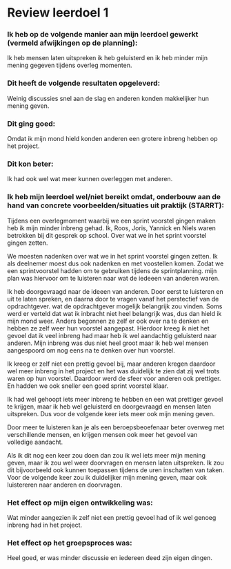# Review leerdoel 1

### Ik heb op de volgende manier aan mijn leerdoel gewerkt (vermeld afwijkingen op de planning):
Ik heb mensen laten uitspreken ik heb geluisterd en ik heb minder mijn mening gegeven tijdens overleg momenten.


### Dit heeft de volgende resultaten opgeleverd:
Weinig discussies snel aan de slag en anderen konden makkelijker hun mening geven.


### Dit ging goed:
Omdat ik mijn mond hield konden anderen een grotere inbreng hebben op het project.


### Dit kon beter:
Ik had ook wel wat meer kunnen overleggen met anderen.


### Ik heb mijn leerdoel wel/niet bereikt omdat, onderbouw aan de hand van concrete voorbeelden/situaties uit praktijk (STARRT):
Tijdens een overlegmoment waarbij we een sprint voorstel gingen maken heb ik mijn minder inbreng gehad.
Ik, Roos, Joris, Yannick en Niels waren betrokken bij dit gesprek op school.
Over wat we in het sprint voorstel gingen zetten.

We moesten nadenken over wat we in het sprint voorstel gingen zetten.
Ik als deelnemer moest dus ook nadenken en met voostellen komen.
Zodat we een sprintvoorstel hadden om te gebruiken tijdens de sprintplanning.
mijn plan was hiervoor om te luisteren naar wat de iedeeen van anderen waren.

Ik heb doorgevraagd naar de ideeen van anderen.
Door eerst te luisteren en uit te laten spreken, en daarna door te vragen vanaf het perstectief van de opdrachtgever. wat de opdrachtgever mogelijk belangrijk zou vinden.
Soms werd er verteld dat wat ik inbracht niet heel belangrijk was, dus dan hield ik mijn mond weer. Anders begonnen ze zelf er ook over na te denken en hebben ze zelf weer hun voorstel aangepast.
Hierdoor kreeg ik niet het gevoel dat ik veel inbreng had maar heb ik wel aandachtig geluisterd naar anderen.
Mijn inbreng was dus niet heel groot maar ik heb wel mensen aangespoord om nog eens na te denken over hun voorstel.

Ik kreeg er zelf niet een prettig gevoel bij, maar anderen kregen daardoor wel meer inbreng in het project en het was duidelijk te zien dat zij wel trots waren op hun voorstel.
Daardoor werd de sfeer voor anderen ook prettiger. En hadden we ook sneller een goed sprint voorstel klaar.

Ik had wel gehoopt iets meer inbreng te hebben en een wat prettiger gevoel te krijgen, maar ik heb wel geluisterd en doorgevraagd en mensen laten uitspreken.
Dus voor de volgende keer iets meer ook mijn mening geven.

Door meer te luisteren kan je als een beroepsbeoefenaar beter overweg met verschillende mensen, en krijgen mensen ook meer het gevoel van volledige aandacht.

Als ik dit nog een keer zou doen dan zou ik wel iets meer mijn mening geven, maar ik zou wel weer doorvragen en mensen laten uitspreken.
Ik zou dit bijvoorbeeld ook kunnen toepassen tijdens de uren inschatten van taken.
Voor de volgende keer zou ik duidelijker mijn mening geven, maar ook luistereren naar anderen en doorvragen.


### Het effect op mijn eigen ontwikkeling was:
Wat minder aangezien ik zelf niet een prettig gevoel had of ik wel genoeg inbreng had in het project.


### Het effect op het groepsproces was:
Heel goed, er was minder discussie en iedereen deed zijn eigen dingen.

